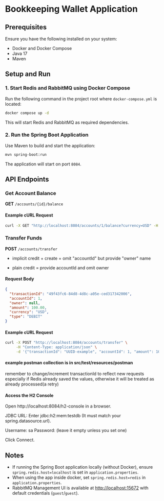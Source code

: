 # Bookkeeping Wallet Application

## Prerequisites
Ensure you have the following installed on your system:
- Docker and Docker Compose
- Java 17
- Maven

## Setup and Run

### 1. Start Redis and RabbitMQ using Docker Compose
Run the following command in the project root where `docker-compose.yml` is located:
```sh
docker compose up -d
```
This will start Redis and RabbitMQ as required dependencies.

### 2. Run the Spring Boot Application
Use Maven to build and start the application:
```sh
mvn spring-boot:run
```
The application will start on port `8084`.

## API Endpoints

### Get Account Balance
**GET** `/accounts/{id}/balance`

#### Example cURL Request
```sh
curl -X GET "http://localhost:8084/accounts/1/balance?currency=USD" -H "Content-Type: application/json"
```

### Transfer Funds
**POST** `/accounts/transfer`

* implicit credit + create = omit "accountId" but provide "owner" name

* plain credit = provide accountId and omit owner

#### Request Body
```json
{
  "transactionId": "49f43fc6-84d8-4d8c-a05e-ced317342006",
  "accountId": 1,
  "owner": null,
  "amount": 100.00,
  "currency": "USD",
  "type": "DEBIT"
}
```

#### Example cURL Request
```sh
curl -X POST "http://localhost:8084/accounts/transfer" \
     -H "Content-Type: application/json" \
     -d '{"transactionId": "UUID-example", "accountId": 1, "amount": 100.00, "currency": "USD", "type": "DEBIT"}'
```

#### example postman collection is in src/test/resources/postman
remember to change/increment transactionId to reflect new requests especially if Redis 
already saved the values, otherwise it will be treated as already processed(a retry)

#### Access the H2 Console
Open http://localhost:8084/h2-console in a browser.

JDBC URL: Enter jdbc:h2:mem:testdb
(It must match your spring.datasource.url).

Username: sa
Password: (leave it empty unless you set one)

Click Connect.


## Notes
- If running the Spring Boot application locally (without Docker), ensure `spring.redis.host=localhost` is set in `application.properties`.
- When using the app inside docker, set `spring.redis.host=redis` in `application.properties`.
- RabbitMQ Management UI is available at [http://localhost:15672](http://localhost:15672) with default credentials (`guest`/`guest`).

